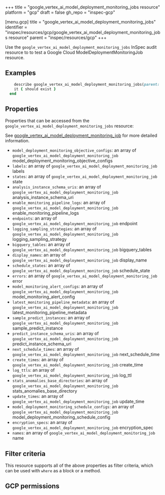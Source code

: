 +++
title = "google_vertex_ai_model_deployment_monitoring_jobs resource"
platform = "gcp"
draft = false
gh_repo = "inspec-gcp"

[menu.gcp]
title = "google_vertex_ai_model_deployment_monitoring_jobs"
identifier = "inspec/resources/gcp/google_vertex_ai_model_deployment_monitoring_jobs resource"
parent = "inspec/resources/gcp"
+++

Use the `google_vertex_ai_model_deployment_monitoring_jobs` InSpec audit resource to to test a Google Cloud ModelDeploymentMonitoringJob resource.

## Examples

```ruby
    describe google_vertex_ai_model_deployment_monitoring_jobs(parent: "projects/#{gcp_project_id}/locations/#{model_deployment_monitoring_job['region']}", region: ' value_region') do
    it { should exist }
  end
```

## Properties

Properties that can be accessed from the `google_vertex_ai_model_deployment_monitoring_jobs` resource:

See [google_vertex_ai_model_deployment_monitoring_job](google_vertex_ai_model_deployment_monitoring_job) for more detailed information.

  * `model_deployment_monitoring_objective_configs`: an array of `google_vertex_ai_model_deployment_monitoring_job` model_deployment_monitoring_objective_configs
  * `labels`: an array of `google_vertex_ai_model_deployment_monitoring_job` labels
  * `states`: an array of `google_vertex_ai_model_deployment_monitoring_job` state
  * `analysis_instance_schema_uris`: an array of `google_vertex_ai_model_deployment_monitoring_job` analysis_instance_schema_uri
  * `enable_monitoring_pipeline_logs`: an array of `google_vertex_ai_model_deployment_monitoring_job` enable_monitoring_pipeline_logs
  * `endpoints`: an array of `google_vertex_ai_model_deployment_monitoring_job` endpoint
  * `logging_sampling_strategies`: an array of `google_vertex_ai_model_deployment_monitoring_job` logging_sampling_strategy
  * `bigquery_tables`: an array of `google_vertex_ai_model_deployment_monitoring_job` bigquery_tables
  * `display_names`: an array of `google_vertex_ai_model_deployment_monitoring_job` display_name
  * `schedule_states`: an array of `google_vertex_ai_model_deployment_monitoring_job` schedule_state
  * `errors`: an array of `google_vertex_ai_model_deployment_monitoring_job` error
  * `model_monitoring_alert_configs`: an array of `google_vertex_ai_model_deployment_monitoring_job` model_monitoring_alert_config
  * `latest_monitoring_pipeline_metadata`: an array of `google_vertex_ai_model_deployment_monitoring_job` latest_monitoring_pipeline_metadata
  * `sample_predict_instances`: an array of `google_vertex_ai_model_deployment_monitoring_job` sample_predict_instance
  * `predict_instance_schema_uris`: an array of `google_vertex_ai_model_deployment_monitoring_job` predict_instance_schema_uri
  * `next_schedule_times`: an array of `google_vertex_ai_model_deployment_monitoring_job` next_schedule_time
  * `create_times`: an array of `google_vertex_ai_model_deployment_monitoring_job` create_time
  * `log_ttls`: an array of `google_vertex_ai_model_deployment_monitoring_job` log_ttl
  * `stats_anomalies_base_directories`: an array of `google_vertex_ai_model_deployment_monitoring_job` stats_anomalies_base_directory
  * `update_times`: an array of `google_vertex_ai_model_deployment_monitoring_job` update_time
  * `model_deployment_monitoring_schedule_configs`: an array of `google_vertex_ai_model_deployment_monitoring_job` model_deployment_monitoring_schedule_config
  * `encryption_specs`: an array of `google_vertex_ai_model_deployment_monitoring_job` encryption_spec
  * `names`: an array of `google_vertex_ai_model_deployment_monitoring_job` name

## Filter criteria

This resource supports all of the above properties as filter criteria, which can be used
with `where` as a block or a method.

## GCP permissions
